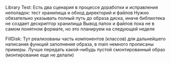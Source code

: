 Library Test:
Есть два сценария в процессе доработки и исправления неполадок: тест хранилища и обход директорий и файлов 
Нужно обязательно указывать полный путь до образа диска, иначе библиотека не создает дескриптор хранилища
Вывод папок и файлов пока не в самом понятном формате, но это планируем на следующей неделе

FillDisk:
Тут реализованы часть компонентов (классов) для дальнейшего написания функций заполнения образа, в main немного прописаны примеры.
Лучше передать какой-нибудь пустой смонтированный образ (монтирование еще не делали)
